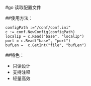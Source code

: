 #go 读取配置文件



##使用方法：

    configPath :="/conf/conf.ini"
    c := conf.NewConfig(configPath)
    localIp = c.Read("base", "localIp")
    port = c.Read("base", "port")
    bufLen =  c.GetInt("file", "bufLen")

##特色：
-   只读设计
-   支持注释
-   轻量高效